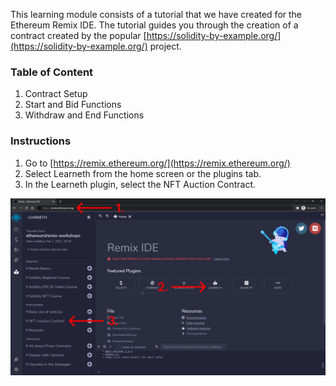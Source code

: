 This learning module consists of a tutorial that we have created for the Ethereum Remix IDE. The tutorial guides you through the creation of a contract created by the popular [https://solidity-by-example.org/](https://solidity-by-example.org/) project.

### Table of Content
1. Contract Setup
2. Start and Bid Functions
3. Withdraw and End Functions

### Instructions
1. Go to [https://remix.ethereum.org/](https://remix.ethereum.org/)
2. Select Learneth from the home screen or the plugins tab.
3. In the Learneth plugin, select the NFT Auction Contract.

![](https://github.com/dacadeorg/solidity-development-101/blob/main/imgs/nft_auction_contract_explainer.png)

